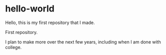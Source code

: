 # hello-world

Hello, this is my first repository that I made.

First repository.

I plan to make more over the next few years, including when I am done with college.
